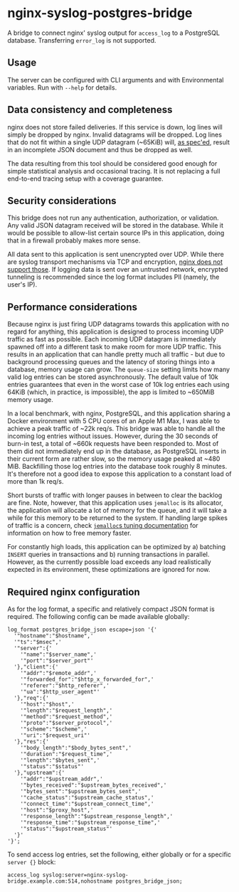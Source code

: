 # nginx-syslog-postgres-bridge

A bridge to connect nginx' syslog output for `access_log` to a PostgreSQL database. Transferring `error_log` is not supported.

## Usage

The server can be configured with CLI arguments and with Environmental variables. Run with `--help` for details.

## Data consistency and completeness

nginx does not store failed deliveries. If this service is down, log lines will simply be dropped by nginx. Invalid datagrams will be dropped. Log lines that do not fit within a single UDP datagram (~65KiB) will, [as spec'ed][rfc5426], result in an incomplete JSON document and thus be dropped as well.

The data resulting from this tool should be considered good enough for simple statistical analysis and occasional tracing. It is not replacing a full end-to-end tracing setup with a coverage guarantee.

## Security considerations

This bridge does not run any authentication, authorization, or validation. Any valid JSON datagram received will be stored in the database. While it would be possible to allow-list certain source IPs in this application, doing that in a firewall probably makes more sense.

All data sent to this application is sent unencrypted over UDP. While there are syslog transport mechanisms via TCP and encryption, [nginx does not support those][nginx-syslog]. If logging data is sent over an untrusted network, encrypted tunneling is recommended since the log format includes PII (namely, the user's IP).

## Performance considerations

Because nginx is just firing UDP datagrams towards this application with no regard for anything, this application is designed to process incoming UDP traffic as fast as possible. Each incoming UDP datagram is immediately spawned off into a different task to make room for more UDP traffic. This results in an application that can handle pretty much all traffic - but due to background processing queues and the latency of storing things into a database, memory usage can grow. The `queue-size` setting limits how many valid log entries can be stored asynchronously. The default value of 10k entries guarantees that even in the worst case of 10k log entries each using 64KiB (which, in practice, is impossible), the app is limited to ~650MiB memory usage.

In a local benchmark, with nginx, PostgreSQL, and this application sharing a Docker environment with 5 CPU cores of an Apple M1 Max, I was able to achieve a peak traffic of ~22k req/s. This bridge was able to handle all the incoming log entries without issues. However, during the 30 seconds of burn-in test, a total of ~660k requests have been responded to. Most of them did not immediately end up in the database, as PostgreSQL inserts in their current form are rather slow, so the memory usage peaked at ~480 MiB. Backfilling those log entries into the database took roughly 8 minutes. It's therefore not a good idea to expose this application to a constant load of more than 1k req/s.

Short bursts of traffic with longer pauses in between to clear the backlog are fine. Note, however, that this application uses `jemalloc` is its allocator, the application will allocate a lot of memory for the queue, and it will take a while for this memory to be returned to the system. If handling large spikes of traffic is a concern, check [`jemalloc`s tuning documentation][jemalloc-tuning] for information on how to free memory faster.

For constantly high loads, this application can be optimized by a) batching `INSERT` queries in transactions and b) running transactions in parallel. However, as the currently possible load exceeds any load realistically expected in its environment, these optimizations are ignored for now.

## Required nginx configuration

As for the log format, a specific and relatively compact JSON format is required. The following config can be made available globally:

```
log_format postgres_bridge_json escape=json '{'
  '"hostname":"$hostname",'
  '"ts":"$msec",'
  '"server":{'
    '"name":"$server_name",'
    '"port":"$server_port"'
  '},"client":{'
    '"addr":"$remote_addr",'
    '"forwarded_for":"$http_x_forwarded_for",'
    '"referer":"$http_referer",'
    '"ua":"$http_user_agent"'
  '},"req":{'
    '"host":"$host",'
    '"length":"$request_length",'
    '"method":"$request_method",'
    '"proto":"$server_protocol",'
    '"scheme":"$scheme",'
    '"uri":"$request_uri"'
  '},"res":{'
    '"body_length":"$body_bytes_sent",'
    '"duration":"$request_time",'
    '"length":"$bytes_sent",'
    '"status":"$status"'
  '},"upstream":{'
    '"addr":"$upstream_addr",'
    '"bytes_received":"$upstream_bytes_received",'
    '"bytes_sent":"$upstream_bytes_sent",'
    '"cache_status":"$upstream_cache_status",'
    '"connect_time":"$upstream_connect_time",'
    '"host":"$proxy_host",'
    '"response_length":"$upstream_response_length",'
    '"response_time":"$upstream_response_time",'
    '"status":"$upstream_status"'
  '}'
'}';
```

To send access log entries, set the following, either globally or for a specific `server {}` block:

```
access_log syslog:server=nginx-syslog-bridge.example.com:514,nohostname postgres_bridge_json;
```

[jemalloc-tuning]: https://github.com/jemalloc/jemalloc/blob/dev/TUNING.md
[nginx-syslog]: https://nginx.org/en/docs/syslog.html
[rfc5426]: https://www.rfc-editor.org/rfc/rfc5426
